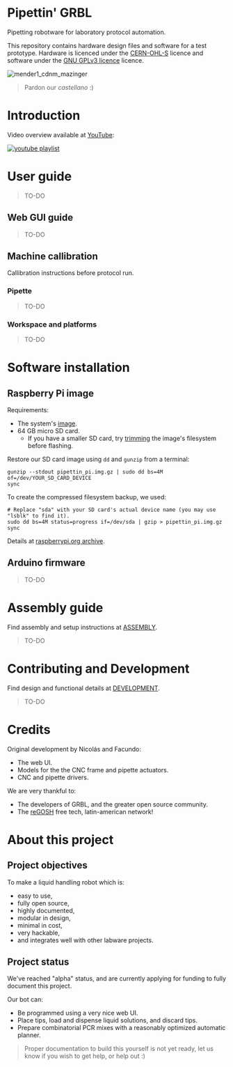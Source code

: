 # Pipettin' GRBL

Pipetting robotware for laboratory protocol automation.

This repository contains hardware design files and software for a test prototype. 
Hardware is licenced under the [CERN-OHL-S](https://github.com/naikymen/pipettin-grbl-alpha/blob/master/HARDWARE_LICENCE.txt) licence 
and software under the [GNU GPLv3 licence](https://github.com/naikymen/pipettin-grbl-alpha/blob/master/SOFTWARE_LICENCE.txt) licence.

![mender1_cdnm_mazinger](doc/media/pics/21_04-en_el_labo/IMG_7441.JPG)

> Pardon our _castellano_ :)

# Introduction

<!-- sin tanto tecnicismo -->

Video overview available at [YouTube](https://www.youtube.com/watch?v=5_eDGsb4E6M&list=PLSqqZBTIQ_dz2dSU0l852d4ZE4sjo2JjA):

[![youtube playlist](https://user-images.githubusercontent.com/3259326/154876955-560acf31-f670-4b91-8ee6-504c9dda07c8.png)](https://www.youtube.com/watch?v=5_eDGsb4E6M&list=PLSqqZBTIQ_dz2dSU0l852d4ZE4sjo2JjA)

# User guide

<!-- Aca no explicaria nada de la arquitectura ni de los modulos que intervienen). Este deberia ser el readme.md principa. -->

> TO-DO

## Web GUI guide

<!-- Manual de GUI -->

> TO-DO

## Machine callibration

Callibration instructions before protocol run.

### Pipette

<!-- 
Calibracion de pipeta:

- Relacion Volumen-deplazamiento
- Tip probe
- Setup de las constantes en el driver (retraction, etc.)
- Setup de las correcciones en el driver (pipeteo de mas / de menos, etc.)
- Protocolo de calibracion con balanza analítica.
-->

> TO-DO

### Workspace and platforms

<!-- Calibracion del XYZ de los objetos en la mesa -->

> TO-DO

# Software installation

## Raspberry Pi image

<!-- Guia Instalacion de imagen raspberry -->

Requirements:

* The system's [image](https://drive.google.com/drive/folders/1sQWp9x0S_202jgzFJBe-YqoJQlnTlY16?usp=sharing).
* 64 GB micro SD card.
  * If you have a smaller SD card, try [trimming](https://superuser.com/a/610825) the image's filesystem before flashing.

Restore our SD card image using `dd` and `gunzip` from a terminal:

```
gunzip --stdout pipettin_pi.img.gz | sudo dd bs=4M of=/dev/YOUR_SD_CARD_DEVICE
sync
```

To create the compressed filesystem backup, we used:

```
# Replace "sda" with your SD card's actual device name (you may use "lsblk" to find it).
sudo dd bs=4M status=progress if=/dev/sda | gzip > pipettin_pi.img.gz
sync
```

Details at [raspberrypi.org archive](https://web.archive.org/web/20210419061127/https://www.raspberrypi.org/documentation/linux/filesystem/backup.md).

## Arduino firmware

<!-- Guia Instalacion de GRBL en Arduino UNO -->

> TO-DO

# Assembly guide

Find assembly and setup instructions at [ASSEMBLY](ASSEMBLY.md).

> TO-DO

# Contributing and Development

Find design and functional details at [DEVELOPMENT](DEVELOPMENT.md).

> TO-DO

# Credits

Original development by Nicolás and Facundo:

* The web UI.
* Models for the the CNC frame and pipette actuators.
* CNC and pipette drivers.

We are very thankful to:

* The developers of GRBL, and the greater open source community.
* The [reGOSH](https://regosh.libres.cc/en/home-en/) free tech, latin-american network!

# About this project

## Project objectives

To make a liquid handling robot which is:
- easy to use,
- fully open source,
- highly documented, 
- modular in design,
- minimal in cost,
- very hackable,
- and integrates well with other labware projects.

## Project status

We've reached "alpha" status, and are currently applying for funding to fully document this project.

Our bot can:

* Be programmed using a very nice web UI.
* Place tips, load and dispense liquid solutions, and discard tips.
* Prepare combinatorial PCR mixes with a reasonably optimized automatic planner.

> Proper documentation to build this yourself is not yet ready, let us know if you wish to get help, or help out :)
